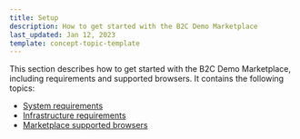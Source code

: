 ```yaml
---
title: Setup
description: How to get started with the B2C Demo Marketplace
last_updated: Jan 12, 2023
template: concept-topic-template
---
```


This section describes how to get started with the B2C Demo Marketplace, including requirements and supported browsers. It contains the following topics:
* [System requirements](/docs/marketplace/dev/setup/{{page.version}}/system-requirements.html)
* [Infrastructure requirements](/docs/marketplace/dev/setup/{{page.version}}/infrastructure-requirements.html)
* [Marketplace supported browsers](/docs/marketplace/dev/setup/{{page.version}}/marketplace-supported-browsers.html)
